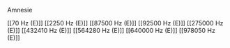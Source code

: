 Amnesie

[[70 Hz (E)]]
[[2250 Hz (E)]]
[[87500 Hz (E)]]
[[92500 Hz (E)]]
[[275000 Hz (E)]]
[[432410 Hz (E)]]
[[564280 Hz (E)]]
[[640000 Hz (E)]]
[[978050 Hz (E)]]